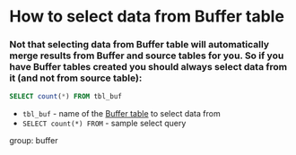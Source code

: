 # How to select data from Buffer table

### Not that selecting data from Buffer table will automatically merge results from Buffer and source tables for you. So if you have Buffer tables created you should **always** select data from it (and not from source table):

```sql
SELECT count(*) FROM tbl_buf
```

- `tbl_buf` - name of the [Buffer table](https://clickhouse.com/docs/en/engines/table-engines/special/buffer/) to select data from
- `SELECT count(*) FROM` - sample select query

group: buffer


